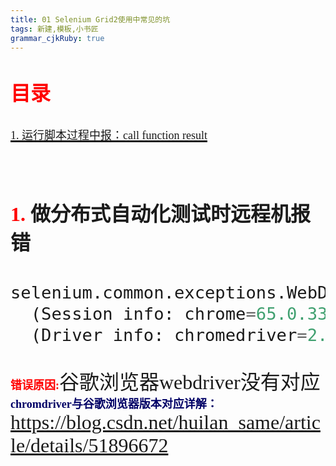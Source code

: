 ```yaml
---
title: 01 Selenium Grid2使用中常见的坑
tags: 新建,模板,小书匠
grammar_cjkRuby: true
---
```

# <font id="1" size='6' face='黑体'><font color='red'>**目录**</font></br>

<a href="#1"><font size="4" face="楷体">1. 运行脚本过程中报：call function result</font></a>


# <font id="1" size='6' face='黑体'><font color='red'>**1.**</font> 做分布式自动化测试时远程机报错</font>

```python
selenium.common.exceptions.WebDriverException: Message: unknown error: call function result missing 'value'
  (Session info: chrome=65.0.3325.181)
  (Driver info: chromedriver=2.30.477700 (0057494ad8732195794a7b32078424f92a5fce41),platform=Windows NT 6.1.7601 SP1 x86_64)
```
<font size='4' color='red' face="黑体">**错误原因:**</font>谷歌浏览器webdriver没有对应
<font size='4' color='#000066' face='黑体'>**chromdriver与谷歌浏览器版本对应详解：**</font>https://blog.csdn.net/huilan_same/article/details/51896672


